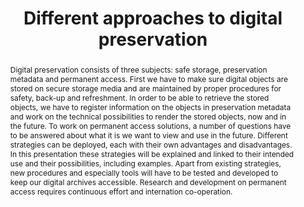 ---
abstract: 'Digital preservation consists of three subjects: safe storage, preservation
  metadata and permanent access. First we have to make sure digital objects are stored
  on secure storage media and are maintained by proper procedures for safety, back-up
  and refreshment. In order to be able to retrieve the stored objects, we have to
  register information on the objects in preservation metadata and work on the technical
  possibilities to render the stored objects, now and in the future. To work on permanent
  access solutions, a number of questions have to be answered about what it is we
  want to view and use in the future. Different strategies can be deployed, each with
  their own advantages and disadvantages. In this presentation these strategies will
  be explained and linked to their intended use and their possibilities, including
  examples. Apart from existing strategies, new procedures and especially tools will
  have to be tested and developed to keep our digital archives accessible. Research
  and development on permanent access requires continuous effort and internation co-operation.'
creators:
- van Wijngaarden, Hilde
date: null
document_url: https://services.phaidra.univie.ac.at/api/object/o:294994/download
grand_parent: iPRES
institutions: []
keywords:
- beijing
landing_page_url: https://phaidra.univie.ac.at/o:294994
language: eng
layout: publication
license: CC BY-SA 3.0 AT
notes_url: null
parent: iPRES 2004
publication_type: presentation
size: 67753
slides_url: null
source_name: iPRES
title: Different approaches to digital preservation
year: 2004
---